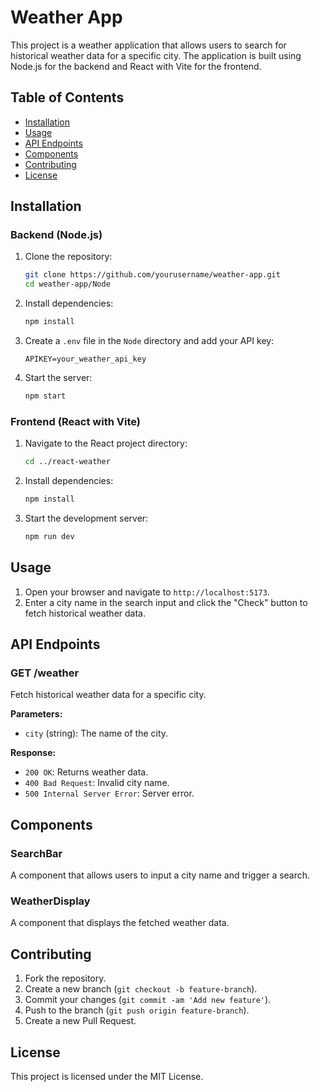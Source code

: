 # Weather App

This project is a weather application that allows users to search for historical weather data for a specific city. The application is built using Node.js for the backend and React with Vite for the frontend.

## Table of Contents

- [Installation](#installation)
- [Usage](#usage)
- [API Endpoints](#api-endpoints)
- [Components](#components)
- [Contributing](#contributing)
- [License](#license)

## Installation

### Backend (Node.js)

1. Clone the repository:
    ```bash
    git clone https://github.com/yourusername/weather-app.git
    cd weather-app/Node
    ```

2. Install dependencies:
    ```bash
    npm install
    ```

3. Create a `.env` file in the `Node` directory and add your API key:
    ```env
    APIKEY=your_weather_api_key
    ```

4. Start the server:
    ```bash
    npm start
    ```

### Frontend (React with Vite)

1. Navigate to the React project directory:
    ```bash
    cd ../react-weather
    ```

2. Install dependencies:
    ```bash
    npm install
    ```

3. Start the development server:
    ```bash
    npm run dev
    ```

## Usage

1. Open your browser and navigate to `http://localhost:5173`.
2. Enter a city name in the search input and click the "Check" button to fetch historical weather data.

## API Endpoints

### GET /weather
Fetch historical weather data for a specific city.

**Parameters:**
- `city` (string): The name of the city.

**Response:**
- `200 OK`: Returns weather data.
- `400 Bad Request`: Invalid city name.
- `500 Internal Server Error`: Server error.

## Components

### SearchBar
A component that allows users to input a city name and trigger a search.

### WeatherDisplay
A component that displays the fetched weather data.

## Contributing

1. Fork the repository.
2. Create a new branch (`git checkout -b feature-branch`).
3. Commit your changes (`git commit -am 'Add new feature'`).
4. Push to the branch (`git push origin feature-branch`).
5. Create a new Pull Request.

## License

This project is licensed under the MIT License.
